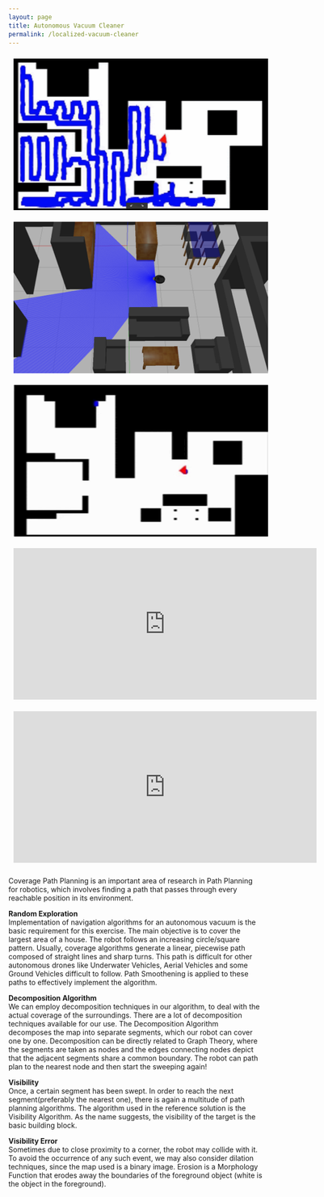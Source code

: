 ```yaml
---
layout: page
title: Autonomous Vacuum Cleaner
permalink: /localized-vacuum-cleaner
---
```


<div class="row">
    <div class="post-flex-display">
        <img src="/img/vacuum_cleaner/cover.png" width="600" height="300" alt="diagram" style="padding: 10px">
    </div>
    <div class="post-flex-display">
        <img src="/img/vacuum_cleaner/vacuum_cleaner_teaser.png" width="600" height="300" alt="diagram" style="padding: 10px">
    </div>
    <div class="post-flex-display">
        <img src="/img/vacuum_cleaner/vc.gif" width="600" height="300" alt="diagram" style="padding: 10px">
    </div>
</div> 

<div class="row">
    <div class="video_container">
        <iframe src="https://youtube.com/embed/khS8W59sfHE?mute=1" width="600" height="300" title="YouTube video player" frameborder="0" allow="accelerometer; autoplay; clipboard-write; encrypted-media; gyroscope; picture-in-picture" allowfullscreen class="video" style="padding: 10px"></iframe>
    </div>
    <div class="video_container">
        <iframe src="https://youtube.com/embed/NWZWb_Hcihc?mute=1" width="600" height="300" title="YouTube video player" frameborder="0" allow="accelerometer; autoplay; clipboard-write; encrypted-media; gyroscope; picture-in-picture" allowfullscreen class="video" style="padding: 10px"></iframe>
    </div>
</div>

Coverage Path Planning is an important area of research in Path Planning for robotics, which involves finding a path that passes through every reachable position in its environment.

**Random Exploration**
<br>
Implementation of navigation algorithms for an autonomous vacuum is the basic requirement for this exercise. The main objective is to cover the largest area of a house. The robot follows an increasing circle/square pattern. Usually, coverage algorithms generate a linear, piecewise path composed of straight lines and sharp turns. This path is difficult for other autonomous drones like Underwater Vehicles, Aerial Vehicles and some Ground Vehicles difficult to follow. Path Smoothening is applied to these paths to effectively implement the algorithm.

**Decomposition Algorithm**
<br>
We can employ decomposition techniques in our algorithm, to deal with the actual coverage of the surroundings. There are a lot of decomposition techniques available for our use. The Decomposition Algorithm decomposes the map into separate segments, which our robot can cover one by one. Decomposition can be directly related to Graph Theory, where the segments are taken as nodes and the edges connecting nodes depict that the adjacent segments share a common boundary. The robot can path plan to the nearest node and then start the sweeping again!

**Visibility**
<br>
Once, a certain segment has been swept. In order to reach the next segment(preferably the nearest one), there is again a multitude of path planning algorithms. The algorithm used in the reference solution is the Visibility Algorithm. As the name suggests, the visibility of the target is the basic building block.

**Visibility Error**
<br>
Sometimes due to close proximity to a corner, the robot may collide with it. To avoid the occurrence of any such event, we may also consider dilation techniques, since the map used is a binary image. Erosion is a Morphology Function that erodes away the boundaries of the foreground object (white is the object in the foreground).
